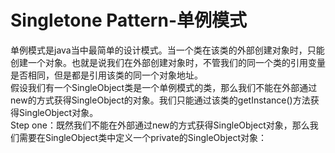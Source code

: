 # Singletone Pattern-单例模式
  单例模式是java当中最简单的设计模式。当一个类在该类的外部创建对象时，只能创建一个对象。也就是说我们在外部创建对象时，不管我们的同一个类的引用变量是否相同，但是都是引用该类的同一个对象地址。  
  假设我们有一个SingleObject类是一个单例模式的类，那么我们不能在外部通过new的方式获得SingleObject的对象。我们只能通过该类的getInstance()方法获得SingleObject对象。  
  Step one：既然我们不能在外部通过new的方式获得SingleObject对象，那么我们需要在SingleObject类中定义一个private的SingleObject对象：  
  

